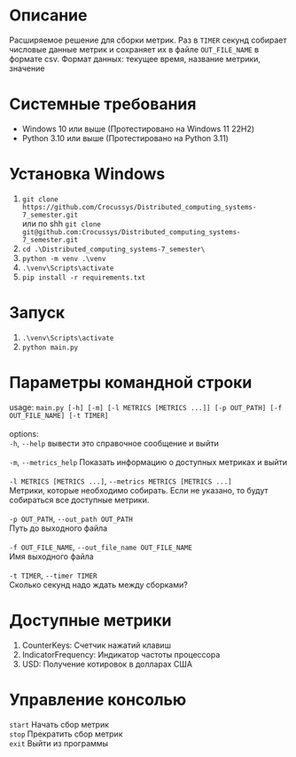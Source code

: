 # Описание
Расширяемое решение для сборки метрик. Раз в `TIMER` секунд собирает числовые данные метрик и сохраняет их в файле `OUT_FILE_NAME` в формате csv. Формат данных: текущее время, название метрики, значение
# Системные требования
- Windows 10 или выше (Протестировано на Windows 11 22H2)
- Python 3.10 или выше (Протестировано на Python 3.11)
# Установка Windows
1. `git clone https://github.com/Crocussys/Distributed_computing_systems-7_semester.git` <br>
или по shh `git clone git@github.com:Crocussys/Distributed_computing_systems-7_semester.git`
2. `cd .\Distributed_computing_systems-7_semester\ `
3. `python -m venv .\venv`
4. `.\venv\Scripts\activate`
5. `pip install -r requirements.txt`
# Запуск
1. `.\venv\Scripts\activate`<br>
2. `python main.py`
# Параметры командной строки
usage: `main.py [-h] [-m] [-l METRICS [METRICS ...]] [-p OUT_PATH] [-f OUT_FILE_NAME] [-t TIMER]`<br><br>
options:<br>
  `-h`, `--help`            вывести это справочное сообщение и выйти<br><br>
  `-m`, `--metrics_help`    Показать информацию о доступных метриках и выйти<br><br>
  `-l METRICS [METRICS ...]`, `--metrics METRICS [METRICS ...]`<br>
                            Метрики, которые необходимо собирать. Если не указано, то будут собираться все доступные метрики.<br><br>
  `-p OUT_PATH`, `--out_path OUT_PATH`<br>
                        Путь до выходного файла<br><br>
  `-f OUT_FILE_NAME`, `--out_file_name OUT_FILE_NAME`<br>
                        Имя выходного файла<br><br>
  `-t TIMER`, `--timer TIMER`<br>
                        Сколько секунд надо ждать между сборками?
# Доступные метрики
1. CounterKeys: Счетчик нажатий клавиш
2. IndicatorFrequency: Индикатор частоты процессора
3. USD: Получение котировок в долларах США
# Управление консолью
`start` Начать сбор метрик<br>
`stop` Прекратить сбор метрик<br>
`exit` Выйти из программы<br>